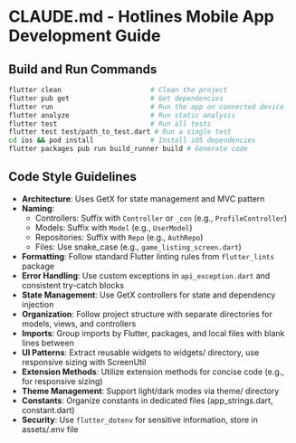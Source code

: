 # CLAUDE.md - Hotlines Mobile App Development Guide

## Build and Run Commands
```bash
flutter clean                      # Clean the project
flutter pub get                    # Get dependencies
flutter run                        # Run the app on connected device
flutter analyze                    # Run static analysis
flutter test                       # Run all tests
flutter test test/path_to_test.dart # Run a single test
cd ios && pod install              # Install iOS dependencies
flutter packages pub run build_runner build # Generate code
```

## Code Style Guidelines
- **Architecture**: Uses GetX for state management and MVC pattern
- **Naming**:
  - Controllers: Suffix with `Controller` or `_con` (e.g., `ProfileController`)
  - Models: Suffix with `Model` (e.g., `UserModel`)
  - Repositories: Suffix with `Repo` (e.g., `AuthRepo`)
  - Files: Use snake_case (e.g., `game_listing_screen.dart`)
- **Formatting**: Follow standard Flutter linting rules from `flutter_lints` package
- **Error Handling**: Use custom exceptions in `api_exception.dart` and consistent try-catch blocks
- **State Management**: Use GetX controllers for state and dependency injection
- **Organization**: Follow project structure with separate directories for models, views, and controllers
- **Imports**: Group imports by Flutter, packages, and local files with blank lines between
- **UI Patterns**: Extract reusable widgets to widgets/ directory, use responsive sizing with ScreenUtil
- **Extension Methods**: Utilize extension methods for concise code (e.g., for responsive sizing)
- **Theme Management**: Support light/dark modes via theme/ directory
- **Constants**: Organize constants in dedicated files (app_strings.dart, constant.dart)
- **Security**: Use `flutter_dotenv` for sensitive information, store in assets/.env file